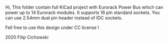 Hi,
This folder contain full KiCad project with Eurorack Power Bus which can power up to 14 Eurorack modules. It supports 16 pin standard sockets. You can use 2.54mm dual pin header instead of IDC sockets.

Fell free to use this design under CC license ! 

2020 Filip Cichowski

